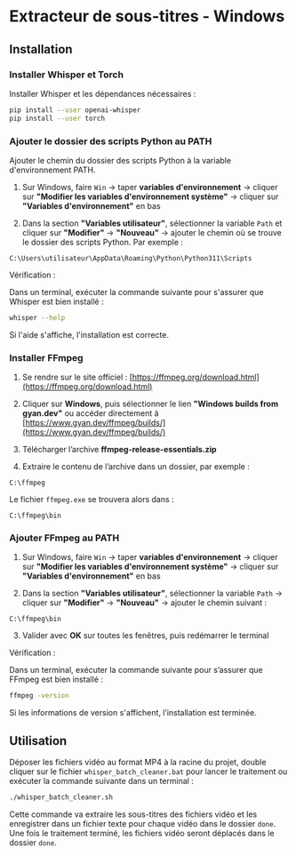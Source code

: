 # Extracteur de sous-titres - Windows

## Installation

### Installer Whisper et Torch

Installer Whisper et les dépendances nécessaires :

```bash
pip install --user openai-whisper
pip install --user torch
```

### Ajouter le dossier des scripts Python au PATH

Ajouter le chemin du dossier des scripts Python à la variable d'environnement PATH.

1. Sur Windows, faire `Win` → taper **variables d'environnement** → cliquer sur **"Modifier les variables d'environnement système"** → cliquer sur **"Variables d'environnement"** en bas

2. Dans la section **"Variables utilisateur"**, sélectionner la variable `Path` et cliquer sur **"Modifier"** → **"Nouveau"** → ajouter le chemin où se trouve le dossier des scripts Python. Par exemple :

```
C:\Users\utilisateur\AppData\Roaming\Python\Python311\Scripts
```

Vérification :

Dans un terminal, exécuter la commande suivante pour s'assurer que Whisper est bien installé :

```bash
whisper --help
```

Si l'aide s'affiche, l'installation est correcte.

### Installer FFmpeg

1. Se rendre sur le site officiel : [https://ffmpeg.org/download.html](https://ffmpeg.org/download.html)

2. Cliquer sur **Windows**, puis sélectionner le lien **"Windows builds from gyan.dev"** ou accéder directement à [https://www.gyan.dev/ffmpeg/builds/](https://www.gyan.dev/ffmpeg/builds/)

3. Télécharger l’archive **ffmpeg-release-essentials.zip**

4. Extraire le contenu de l’archive dans un dossier, par exemple :

```
C:\ffmpeg
```

Le fichier `ffmpeg.exe` se trouvera alors dans :

```
C:\ffmpeg\bin
```

### Ajouter FFmpeg au PATH

1. Sur Windows, faire `Win` → taper **variables d'environnement** → cliquer sur **"Modifier les variables d'environnement système"** → cliquer sur **"Variables d'environnement"** en bas

2. Dans la section **"Variables utilisateur"**, sélectionner la variable `Path` → cliquer sur **"Modifier"** → **"Nouveau"** → ajouter le chemin suivant :

```
C:\ffmpeg\bin
```

3. Valider avec **OK** sur toutes les fenêtres, puis redémarrer le terminal

Vérification :

Dans un terminal, exécuter la commande suivante pour s’assurer que FFmpeg est bien installé :

```bash
ffmpeg -version
```

Si les informations de version s'affichent, l’installation est terminée.

## Utilisation

Déposer les fichiers vidéo au format MP4 à la racine du projet, double cliquer sur le fichier `whisper_batch_cleaner.bat` pour lancer le traitement ou exécuter la commande suivante dans un terminal :

```bash
./whisper_batch_cleaner.sh
```

Cette commande va extraire les sous-titres des fichiers vidéo et les enregistrer dans un fichier texte pour chaque vidéo dans le dossier `done`. Une fois le traitement terminé, les fichiers vidéo seront déplacés dans le dossier `done`.
